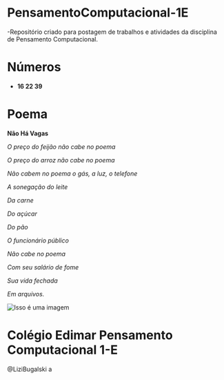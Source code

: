 # PensamentoComputacional-1E

-Repositório criado para postagem de trabalhos e atividades da disciplina de Pensamento Computacional.
#
# Números
- **16 22 39**

# Poema
   **Não Há Vagas**

 _O preço do feijão não cabe no poema_

 _O preço do arroz não cabe no poema_

_Não cabem no poema o gás, a luz, o telefone_

_A sonegação do leite_

_Da carne_

_Do açúcar_

_Do pão_

_O funcionário público_

_Não cabe no poema_

_Com seu salário de fome_

_Sua vida fechada_

_Em arquivos._

![Isso é uma imagem](https://www.jornalrepercussao.com.br/wp-content/uploads/2020/09/Arroz.jpg)

# Colégio Edimar Pensamento Computacional 1-E

@LiziBugalski a
